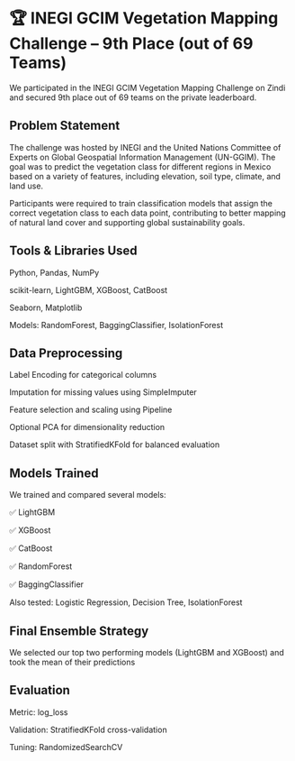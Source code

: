 # 🏆 INEGI GCIM Vegetation Mapping Challenge – 9th Place (out of 69 Teams) #


We participated in the INEGI GCIM Vegetation Mapping Challenge on Zindi and secured 9th place out of 69 teams on the private leaderboard.

## Problem Statement ##
The challenge was hosted by INEGI and the United Nations Committee of Experts on Global Geospatial Information Management (UN-GGIM). The goal was to predict the vegetation class for different regions in Mexico based on a variety of features, including elevation, soil type, climate, and land use.

Participants were required to train classification models that assign the correct vegetation class to each data point, contributing to better mapping of natural land cover and supporting global sustainability goals.

 ## Tools & Libraries Used ##
Python, Pandas, NumPy

scikit-learn, LightGBM, XGBoost, CatBoost

Seaborn, Matplotlib

Models: RandomForest, BaggingClassifier, IsolationForest

 ## Data Preprocessing ##
Label Encoding for categorical columns

Imputation for missing values using SimpleImputer

Feature selection and scaling using Pipeline

Optional PCA for dimensionality reduction

Dataset split with StratifiedKFold for balanced evaluation

 ## Models Trained ##
 
We trained and compared several models:

✅ LightGBM

✅ XGBoost

✅ CatBoost

✅ RandomForest

✅ BaggingClassifier

 Also tested: Logistic Regression, Decision Tree, IsolationForest

 ## Final Ensemble Strategy ##
We selected our top two performing models (LightGBM and XGBoost) and took the mean of their predictions 


 ## Evaluation ##
 
Metric: log_loss

Validation: StratifiedKFold cross-validation

Tuning: RandomizedSearchCV
